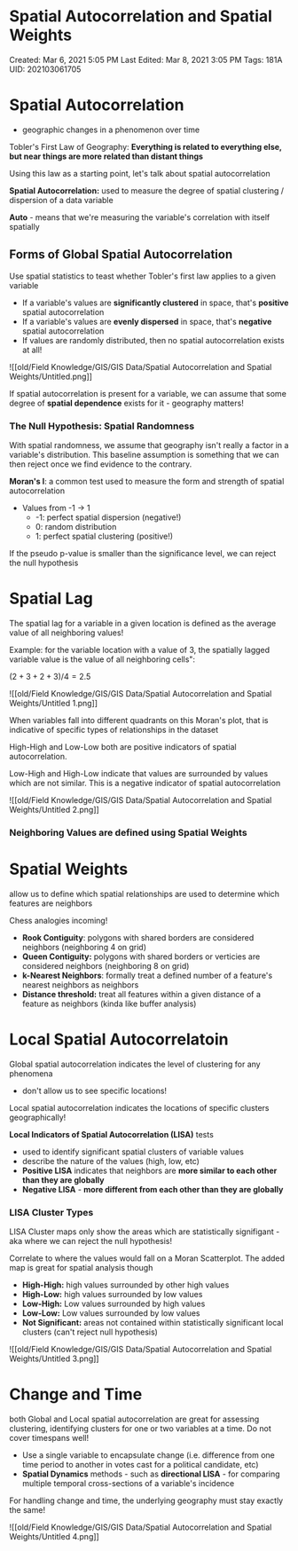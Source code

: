 # Spatial Autocorrelation and Spatial Weights

Created: Mar 6, 2021 5:05 PM
Last Edited: Mar 8, 2021 3:05 PM
Tags: 181A
UID: 202103061705

# Spatial Autocorrelation

- geographic changes in a phenomenon over time

Tobler's First Law of Geography: **Everything is related to everything else, but near things are more related than distant things**

Using this law as a starting point, let's talk about spatial autocorrelation

**Spatial Autocorrelation:** used to measure the degree of spatial clustering / dispersion of a data variable

**Auto** - means that we're measuring the variable's correlation with itself spatially

## Forms of Global Spatial Autocorrelation

Use spatial statistics to teast whether Tobler's first law applies to a given variable

- If a variable's values are **significantly clustered** in space, that's **positive** spatial autocorrelation
- If a variable's values are **evenly dispersed** in space, that's **negative** spatial autocorrelation
- If values are randomly distributed, then no spatial autocorrelation exists at all!

![[old/Field Knowledge/GIS/GIS Data/Spatial Autocorrelation and Spatial Weights/Untitled.png]]

If spatial autocorrelation is present for a variable, we can assume that some degree of **spatial dependence** exists for it - geography matters!

### The Null Hypothesis: Spatial Randomness

With spatial randomness, we assume that geography isn't really a factor in a variable's distribution. This baseline assumption is something that we can then reject once we find evidence to the contrary.

**Moran's I**: a common test used to measure the form and strength of spatial autocorrelation

- Values from -1 → 1
    - -1: perfect spatial dispersion (negative!)
    - 0: random distribution
    - 1: perfect spatial clustering (positive!)

If the pseudo p-value is smaller than the significance level, we can reject the null hypothesis

# Spatial Lag

The spatial lag for a variable in a given location is defined as the average value of all neighboring values!

Example: for the variable location with a value of 3, the spatially lagged variable value is the value of all neighboring cells":

$(2+3+2+3)/4 = 2.5$

![[old/Field Knowledge/GIS/GIS Data/Spatial Autocorrelation and Spatial Weights/Untitled 1.png]]

When variables fall into different quadrants on this Moran's plot, that is indicative of specific types of relationships in the dataset

High-High and Low-Low both are positive indicators of spatial autocorrelation. 

Low-High and High-Low indicate that values are surrounded by values which are not similar. This is a negative indicator of spatial autocorrelation

![[old/Field Knowledge/GIS/GIS Data/Spatial Autocorrelation and Spatial Weights/Untitled 2.png]]

### Neighboring Values are defined using Spatial Weights

# Spatial Weights

allow us to define which spatial relationships are used to determine which features are neighbors

Chess analogies incoming!

- **Rook Contiguity**: polygons with shared borders are considered neighbors (neighboring 4 on grid)
- **Queen Contiguity:** polygons with shared borders or verticies are considered neighbors (neighboring 8 on grid)
- **k-Nearest Neighbors**: formally treat a defined number of a feature's nearest neighbors as neighbors
- **Distance threshold:** treat all features within a given distance of a feature as neighbors (kinda like buffer analysis)

# Local Spatial Autocorrelatoin

Global spatial autocorrelation indicates the level of clustering for any phenomena

- don't allow us to see specific locations!

Local spatial autocorrelation indicates the locations of specific clusters geographically!

**Local Indicators of Spatial Autocorrelation (LISA)** tests

- used to identify significant spatial clusters of variable values
- describe the nature of the values (high, low, etc)
- **Positive LISA** indicates that neighbors are **more similar to each other than they are globally**
- **Negative LISA** - **more different from each other than they are globally**

### LISA Cluster Types

LISA Cluster maps only show the areas which are statistically signifigant - aka where we can reject the null hypothesis!

Correlate to where the values would fall on a Moran Scatterplot. The added map is great for spatial analysis though

- **High-High:** high values surrounded by other high values
- **High-Low:** high values surrounded by low values
- **Low-High:** Low values surrounded by high values
- **Low-Low:** Low values surrounded by low values
- **Not Significant:** areas not contained within statistically significant local clusters (can't reject null hypothesis)

![[old/Field Knowledge/GIS/GIS Data/Spatial Autocorrelation and Spatial Weights/Untitled 3.png]]

# Change and Time

both Global and Local spatial autocorrelation are great for assessing clustering, identifying clusters for one or two variables at a time. Do not cover timespans well!

- Use a single variable to encapsulate change (i.e. difference from one time period to another in votes cast for a political candidate, etc)
- **Spatial Dynamics** methods - such as **directional LISA** - for comparing multiple temporal cross-sections of a variable's incidence

For handling change and time, the underlying geography must stay exactly the same!

![[old/Field Knowledge/GIS/GIS Data/Spatial Autocorrelation and Spatial Weights/Untitled 4.png]]